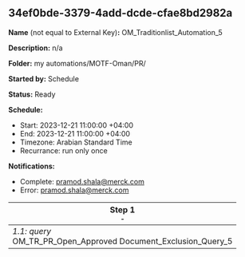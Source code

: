 ## 34ef0bde-3379-4add-dcde-cfae8bd2982a

**Name** (not equal to External Key)**:** OM_Traditionlist_Automation_5

**Description:** n/a

**Folder:** my automations/MOTF-Oman/PR/

**Started by:** Schedule

**Status:** Ready

**Schedule:**

* Start: 2023-12-21 11:00:00 +04:00
* End: 2023-12-21 11:00:00 +04:00
* Timezone: Arabian Standard Time
* Recurrance: run only once

**Notifications:**

* Complete: pramod.shala@merck.com
* Error: pramod.shala@merck.com

| Step 1<br>_<small>-</small>_ |
| --- |
| _1.1: query_<br>OM_TR_PR_Open_Approved Document_Exclusion_Query_5 |

